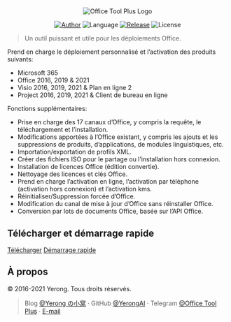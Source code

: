 ﻿#

<p align="center">
<img alt="Office Tool Plus Logo" src="https://otp.landian.vip/static/images/logo.png"/>
</p>

<p align="center">
<a href="https://www.coolhub.top/" target="_blank"><img alt="Author" src="https://img.shields.io/badge/Author-Yerong-blue?style=flat-square"/></a>
<img alt="Language" src="https://img.shields.io/badge/Language-C%23-green?style=flat-square"/>
<a href="https://otp.landian.vip/" target="_blank"><img alt="Release" src="https://img.shields.io/github/v/release/YerongAI/Office-Tool?style=flat-square"/></a>
<img alt="License" src="https://img.shields.io/github/license/YerongAI/Office-Tool?style=flat-square"/>
</p>

> Un outil puissant et utile pour les déploiements Office.

Prend en charge le déploiement personnalisé et l’activation des produits suivants:

- Microsoft 365
- Office 2016, 2019 & 2021
- Visio 2016, 2019, 2021 & Plan en ligne 2
- Project 2016, 2019, 2021 & Client de bureau en ligne

Fonctions supplémentaires:

- Prise en charge des 17 canaux d’Office, y compris la requête, le téléchargement et l’installation.
- Modifications apportées à l’Office existant, y compris les ajouts et les suppressions de produits, d’applications, de modules linguistiques, etc.
- Importation/exportation de profils XML.
- Créer des fichiers ISO pour le partage ou l’installation hors connexion.
- Installation de licences Office (édition convertie).
- Nettoyage des licences et clés Office.
- Prend en charge l’activation en ligne, l’activation par téléphone (activation hors connexion) et l’activation kms.
- Réinitialiser/Suppression forcée d’Office.
- Modification du canal de mise à jour d’Office sans réinstaller Office.
- Conversion par lots de documents Office, basée sur l’API Office.

## Télécharger et démarrage rapide

[Télécharger](https://help.coolhub.top/start/download.html)
[Démarrage rapide](https://help.coolhub.top/)

## À propos

© 2016-2021 Yerong. Tous droits réservés.

> Blog [@Yerong の小窝](https://www.coolhub.top/) · GitHub [@YerongAI](https://github.com/YerongAI) · Telegram [@Office Tool Plus](https://t.me/otp_channel) · [E-mail](mailto:yerong@coolhub.top)

